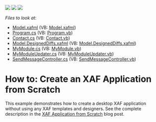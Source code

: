 <!-- default badges list -->
![](https://img.shields.io/endpoint?url=https://codecentral.devexpress.com/api/v1/VersionRange/128588851/12.1.7%2B)
[![](https://img.shields.io/badge/Open_in_DevExpress_Support_Center-FF7200?style=flat-square&logo=DevExpress&logoColor=white)](https://supportcenter.devexpress.com/ticket/details/E4328)
[![](https://img.shields.io/badge/📖_How_to_use_DevExpress_Examples-e9f6fc?style=flat-square)](https://docs.devexpress.com/GeneralInformation/403183)
<!-- default badges end -->
<!-- default file list -->
*Files to look at*:

* [Model.xafml](./CS/MyXafApplication/Model.xafml) (VB: [Model.xafml](./VB/MyXafApplication/Model.xafml))
* [Program.cs](./CS/MyXafApplication/Program.cs) (VB: [Program.vb](./VB/MyXafApplication/Program.vb))
* [Contact.cs](./CS/MyXafModule/Contact.cs) (VB: [Contact.vb](./VB/MyXafModule/Contact.vb))
* [Model.DesignedDiffs.xafml](./CS/MyXafModule/Model.DesignedDiffs.xafml) (VB: [Model.DesignedDiffs.xafml](./VB/MyXafModule/Model.DesignedDiffs.xafml))
* [MyModule.cs](./CS/MyXafModule/MyModule.cs) (VB: [MyModule.vb](./VB/MyXafModule/MyModule.vb))
* [MyModuleUpdater.cs](./CS/MyXafModule/MyModuleUpdater.cs) (VB: [MyModuleUpdater.vb](./VB/MyXafModule/MyModuleUpdater.vb))
* [SendMessageController.cs](./CS/MyXafModule/SendMessageController.cs) (VB: [SendMessageController.vb](./VB/MyXafModule/SendMessageController.vb))
<!-- default file list end -->
# How to: Create an XAF Application from Scratch


<p>This example demonstrates how to create a desktop XAF application without using any XAF templates and designers. See the complete description in the <a href="http://community.devexpress.com/blogs/eaf/archive/2012/10/30/xaf-application-from-scratch.aspx"><u>XAF Application from Scratch</u></a> blog post.</p>

<br/>


